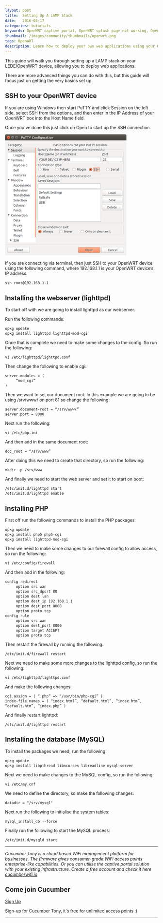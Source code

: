```yaml
---
layout: post
title:  Setting Up A LAMP Stack
date:   2016-08-17
categories: tutorials
keywords: OpenWRT captive portal, OpenWRT splash page not working, OpenWRT splash page template, OpenWRT splash page free, OpenWRT splash page html, OpenWRT splash page hosting, OpenMesh captive portal, OpenMesh splash page not working, OpenMesh splash page template, OpenMesh splash page free, OpenMesh splash page html, OpenMesh splash page hosting, DD-WRT, OpenWRT Routing
thumbnail: /images/community/thumbnails/openwrt.png
tags: OpenWRT
description: Learn how to deploy your own web applications using your OpenWRT device.
---
```


This guide will walk you through setting up a LAMP stack on your LEDE/OpenWRT device, allowing you to deploy web applications.

There are more advanced things you can do with this, but this guide will focus just on getting the very basics set up.

## SSH to your OpenWRT device

If you are using Windows then start PuTTY and click Session on the left side, select SSH from the options, and then enter in the IP Address of your OpenWRT box into the Host Name field.

Once you’ve done this just click on Open to start up the SSH connection.

<div class="mdl-typography--text-center">
  <img src="/images/community/tutorials/openwrt/puttyconfig.png" width="400px">
</div>

If you are connecting via terminal, then just SSH to your OpenWRT device using the following command, where 192.168.1.1 is your OpenWRT device’s IP address.

    ssh root@192.168.1.1

## Installing the webserver (lighttpd)

To start off with we are going to install lighttpd as our webserver.

Run the following commands:

    opkg update
    opkg install lighttpd lighttpd-mod-cgi

Once that is complete we need to make some changes to the config. So run the following:

    vi /etc/lighttpd/lighttpd.conf

Then change the following to enable cgi:

    server.modules = (
         “mod_cgi”
    )

Then we want to set our document root. In this example we are going to be using /srv/www/ on port 81 so change the following:

    server.document-root = “/srv/www/”
    server.port = 8000

Next run the following:

    vi /etc/php.ini

And then add in the same document root:

    doc_root = “/srv/www”

After doing this we need to create that directory, so run the following:

    mkdir -p /srv/www

And finally we need to start the web server and set it to start on boot:

    /etc/init.d/lighttpd start
    /etc/init.d/lighttpd enable

## Installing PHP

First off run the following commands to install the PHP packages:

    opkg update
    opkg install php5 php5-cgi
    opkg install lighttpd-mod-cgi

Then we need to make some changes to our firewall config to allow access, so run the following:

    vi /etc/config/firewall

And then add in the following:

    config redirect
         option src wan
         option src_dport 80
         option dest lan
         option dest_ip 192.168.1.1
         option dest_port 8000
         option proto tcp
    config rule
         option src wan
         option dest_port 8000
         option target ACCEPT
         option proto tcp

Then restart the firewall by running the following:

    /etc/init.d/firewall restart

Next we need to make some more changes to the lighttpd config, so run the following:

    vi /etc/lighttpd/lighttpd.conf

And make the following changes:

    cgi.assign = ( “.php” => “/usr/bin/php-cgi” )
    index-file.names = ( “index.html”, “default.html”, “index.htm”, “default.htm”, “index.php” )

And finally restart lighttpd:

    /etc/init.d/lighttpd restart

## Installing the database (MySQL)

To install the packages we need, run the following:

    opkg update
    opkg install libpthread libncurses libreadline mysql-server

Next we need to make changes to the MySQL config, so run the following:

    vi /etc/my.cnf

We need to define the directory, so make the following changes:

    datadir = "/srv/mysql"

Next run the following to initialise the system tables:

    mysql_install_db --force

Finally run the following to start the MySQL process:

    /etc/init.d/mysqld start

<hr>

*Cucumber Tony is a cloud based WiFi management platform for businesses. The firmware gives consumer-grade WiFi access points enterprise-like capabilities. Or you can utilise the captive portal solution with your existing infrastructure. Create a free account and check it here <a href="https://cucumberwifi.io">cucumberwifi.io</a>*


<div class="mdl-typography--text-center">

<h2>Come join Cucumber</h2>

<a href="https://my.ctapp.io/#/create" class="button success dst">Sign Up</a><br>

<p>Sign-up for Cucumber Tony, it's free for unlimited access points :)</p>

<hr>

</div>
